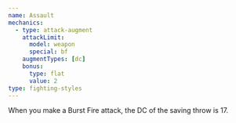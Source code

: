 ```yaml
---
name: Assault
mechanics:
  - type: attack-augment
    attackLimit:
      model: weapon
      special: bf
    augmentTypes: [dc]
    bonus:
      type: flat
      value: 2
type: fighting-styles
---
```

When you make a Burst Fire attack, the DC of the saving throw is 17.
